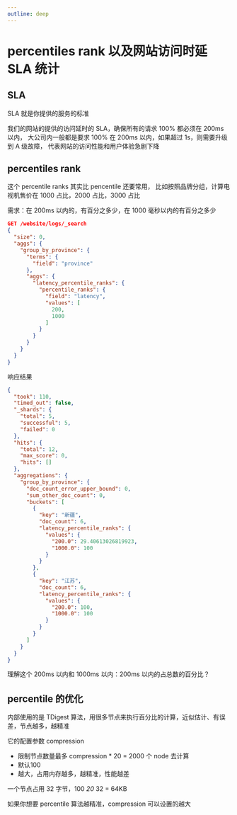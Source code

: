 ```yaml
---
outline: deep
---
```

# percentiles rank 以及网站访问时延 SLA 统计

## SLA

SLA 就是你提供的服务的标准

我们的网站的提供的访问延时的 SLA，确保所有的请求 100% 都必须在 200ms 以内，
大公司内一般都是要求 100% 在 200ms 以内，如果超过 1s，则需要升级到 A 级故障，
代表网站的访问性能和用户体验急剧下降

## percentiles rank

这个 percentile ranks 其实比 pencentile 还要常用，
比如按照品牌分组，计算电视机售价在 1000 占比，2000 占比，3000 占比

需求：在 200ms 以内的，有百分之多少，在 1000 毫秒以内的有百分之多少

```json
GET /website/logs/_search
{
  "size": 0,
  "aggs": {
    "group_by_province": {
      "terms": {
        "field": "province"
      },
      "aggs": {
        "latency_percentile_ranks": {
          "percentile_ranks": {
            "field": "latency",
            "values": [
              200,
              1000
            ]
          }
        }
      }
    }
  }
}
```

响应结果

```json
{
  "took": 110,
  "timed_out": false,
  "_shards": {
    "total": 5,
    "successful": 5,
    "failed": 0
  },
  "hits": {
    "total": 12,
    "max_score": 0,
    "hits": []
  },
  "aggregations": {
    "group_by_province": {
      "doc_count_error_upper_bound": 0,
      "sum_other_doc_count": 0,
      "buckets": [
        {
          "key": "新疆",
          "doc_count": 6,
          "latency_percentile_ranks": {
            "values": {
              "200.0": 29.40613026819923,
              "1000.0": 100
            }
          }
        },
        {
          "key": "江苏",
          "doc_count": 6,
          "latency_percentile_ranks": {
            "values": {
              "200.0": 100,
              "1000.0": 100
            }
          }
        }
      ]
    }
  }
}
```

理解这个 200ms 以内和 1000ms 以内：200ms 以内的占总数的百分比？

## percentile 的优化

内部使用的是 TDigest 算法，用很多节点来执行百分比的计算，近似估计、有误差，节点越多，越精准

它的配置参数 compression

- 限制节点数量最多 compression * 20 = 2000 个 node 去计算
- 默认100
- 越大，占用内存越多，越精准，性能越差

一个节点占用 32 字节，100 *20* 32 = 64KB

如果你想要 percentile 算法越精准，compression 可以设置的越大
